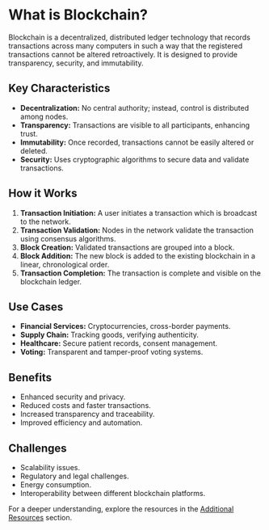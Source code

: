 # What is Blockchain?

Blockchain is a decentralized, distributed ledger technology that records transactions across many computers in such a way that the registered transactions cannot be altered retroactively. It is designed to provide transparency, security, and immutability.

## Key Characteristics
- **Decentralization:** No central authority; instead, control is distributed among nodes.
- **Transparency:** Transactions are visible to all participants, enhancing trust.
- **Immutability:** Once recorded, transactions cannot be easily altered or deleted.
- **Security:** Uses cryptographic algorithms to secure data and validate transactions.

## How it Works
1. **Transaction Initiation:** A user initiates a transaction which is broadcast to the network.
2. **Transaction Validation:** Nodes in the network validate the transaction using consensus algorithms.
3. **Block Creation:** Validated transactions are grouped into a block.
4. **Block Addition:** The new block is added to the existing blockchain in a linear, chronological order.
5. **Transaction Completion:** The transaction is complete and visible on the blockchain ledger.

## Use Cases
- **Financial Services:** Cryptocurrencies, cross-border payments.
- **Supply Chain:** Tracking goods, verifying authenticity.
- **Healthcare:** Secure patient records, consent management.
- **Voting:** Transparent and tamper-proof voting systems.

## Benefits
- Enhanced security and privacy.
- Reduced costs and faster transactions.
- Increased transparency and traceability.
- Improved efficiency and automation.

## Challenges
- Scalability issues.
- Regulatory and legal challenges.
- Energy consumption.
- Interoperability between different blockchain platforms.

For a deeper understanding, explore the resources in the [Additional Resources](10_Additional_Resources.md) section.
